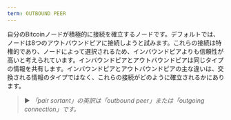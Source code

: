 ```yaml
---
term: OUTBOUND PEER
---
```


自分のBitcoinノードが積極的に接続を確立するノードです。デフォルトでは、ノードは8つのアウトバウンドピアに接続しようと試みます。これらの接続は特権的であり、ノードによって選択されるため、インバウンドピアよりも信頼性が高いと考えられています。インバウンドピアとアウトバウンドピアは同じタイプの情報を共有します。インバウンドピアとアウトバウンドピアの主な違いは、交換される情報のタイプではなく、これらの接続がどのように確立されるかにあります。

> ► *「pair sortant」の英訳は「outbound peer」または「outgoing connection」です。*